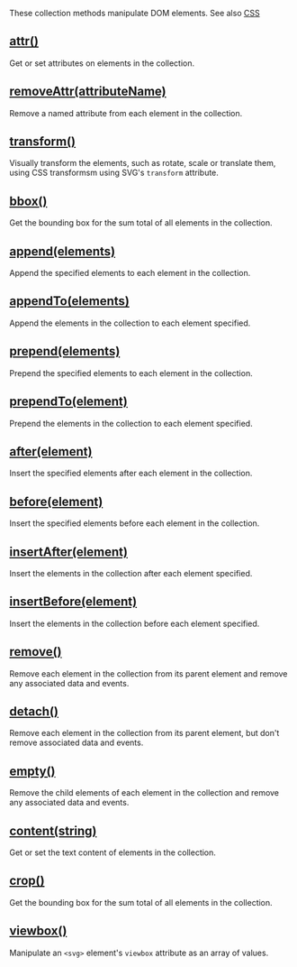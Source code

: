These collection methods manipulate DOM elements. See also [CSS](/api/#CSS)


## [attr()](/api/attr/)

Get or set attributes on elements in the collection.


## [removeAttr(attributeName)](/api/removeAttr/)

Remove a named attribute from each element in the collection.


## [transform()](/api/transform/)

Visually transform the elements, such as rotate, scale or translate them, using CSS transformsm using SVG's `transform` attribute.


## [bbox()](/api/bbox/)

Get the bounding box for the sum total of all elements in the collection.


## [append(elements)](/api/append/)

Append the specified elements to each element in the collection.


## [appendTo(elements)](/api/appendTo/)

Append the elements in the collection to each element specified.


## [prepend(elements)](/api/prepend/)

Prepend the specified elements to each element in the collection.


## [prependTo(element)](/api/prependTo/)

Prepend the elements in the collection to each element specified.


## [after(element)](/api/after/)

Insert the specified elements after each element in the collection.


## [before(element)](/api/before/)

Insert the specified elements before each element in the collection.


## [insertAfter(element)](/api/insertAfter/)

Insert the elements in the collection after each element specified.


## [insertBefore(element)](/api/insertBefore/)

Insert the elements in the collection before each element specified.


## [remove()](/api/remove/)

Remove each element in the collection from its parent element and remove any associated data and events.


## [detach()](/api/detach/)

Remove each element in the collection from its parent element, but don't remove associated data and events.


## [empty()](/api/empty/)

Remove the child elements of each element in the collection and remove any associated data and events.


## [content(string)](/api/content/)

Get or set the text content of elements in the collection.


## [crop()](/api/crop/)

Get the bounding box for the sum total of all elements in the collection.

## [viewbox()](/api/viewbox/)

Manipulate an `<svg>` element's `viewbox` attribute as an array of values.

